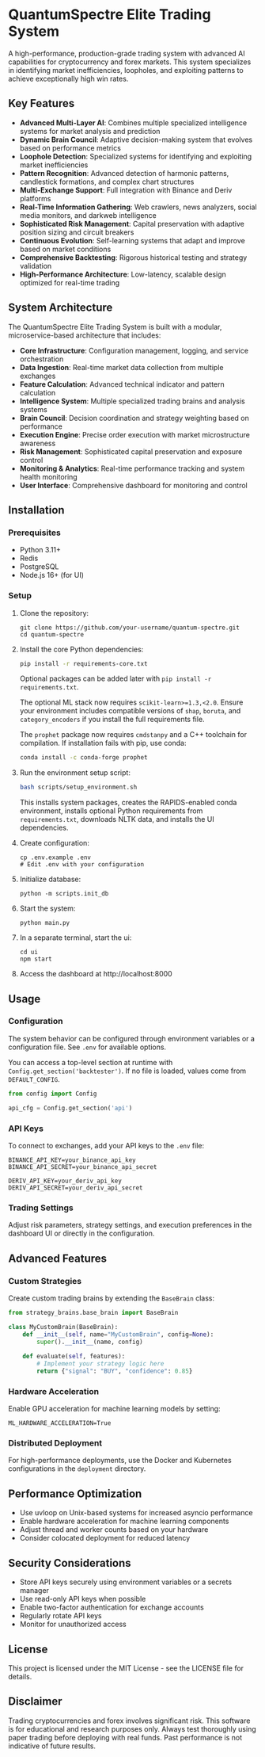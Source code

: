 # QuantumSpectre Elite Trading System

A high-performance, production-grade trading system with advanced AI capabilities for cryptocurrency and forex markets. This system specializes in identifying market inefficiencies, loopholes, and exploiting patterns to achieve exceptionally high win rates.

## Key Features

- **Advanced Multi-Layer AI**: Combines multiple specialized intelligence systems for market analysis and prediction
- **Dynamic Brain Council**: Adaptive decision-making system that evolves based on performance metrics
- **Loophole Detection**: Specialized systems for identifying and exploiting market inefficiencies
- **Pattern Recognition**: Advanced detection of harmonic patterns, candlestick formations, and complex chart structures
- **Multi-Exchange Support**: Full integration with Binance and Deriv platforms
- **Real-Time Information Gathering**: Web crawlers, news analyzers, social media monitors, and darkweb intelligence
- **Sophisticated Risk Management**: Capital preservation with adaptive position sizing and circuit breakers
- **Continuous Evolution**: Self-learning systems that adapt and improve based on market conditions
- **Comprehensive Backtesting**: Rigorous historical testing and strategy validation
- **High-Performance Architecture**: Low-latency, scalable design optimized for real-time trading

## System Architecture

The QuantumSpectre Elite Trading System is built with a modular, microservice-based architecture that includes:

- **Core Infrastructure**: Configuration management, logging, and service orchestration
- **Data Ingestion**: Real-time market data collection from multiple exchanges
- **Feature Calculation**: Advanced technical indicator and pattern calculation
- **Intelligence System**: Multiple specialized trading brains and analysis systems
- **Brain Council**: Decision coordination and strategy weighting based on performance
- **Execution Engine**: Precise order execution with market microstructure awareness
- **Risk Management**: Sophisticated capital preservation and exposure control
- **Monitoring & Analytics**: Real-time performance tracking and system health monitoring
- **User Interface**: Comprehensive dashboard for monitoring and control

## Installation

### Prerequisites

 - Python 3.11+
- Redis
- PostgreSQL
- Node.js 16+ (for UI)

### Setup

1. Clone the repository:
   ```
   git clone https://github.com/your-username/quantum-spectre.git
   cd quantum-spectre
   ```

2. Install the core Python dependencies:
   ```bash
   pip install -r requirements-core.txt
   ```
   Optional packages can be added later with `pip install -r requirements.txt`.

   The optional ML stack now requires `scikit-learn>=1.3,<2.0`. Ensure
   your environment includes compatible versions of `shap`, `boruta`, and
   `category_encoders` if you install the full requirements file.
   
   The `prophet` package now requires `cmdstanpy` and a C++ toolchain for
   compilation. If installation fails with pip, use conda:
   ```bash
   conda install -c conda-forge prophet
   ```

3. Run the environment setup script:
   ```bash
   bash scripts/setup_environment.sh
   ```
   This installs system packages, creates the RAPIDS-enabled conda environment, installs optional Python requirements from `requirements.txt`, downloads NLTK data, and installs the UI dependencies.

4. Create configuration:
   ```
   cp .env.example .env
   # Edit .env with your configuration
   ```

5. Initialize database:
   ```
   python -m scripts.init_db
   ```

6. Start the system:
   ```
   python main.py
   ```

7. In a separate terminal, start the ui:
   ```
   cd ui
   npm start
   ```

8. Access the dashboard at http://localhost:8000

## Usage

### Configuration

The system behavior can be configured through environment variables or a configuration file. See `.env` for available options.

You can access a top-level section at runtime with `Config.get_section('backtester')`. If no file is loaded, values come from `DEFAULT_CONFIG`.

```python
from config import Config

api_cfg = Config.get_section('api')
```

### API Keys

To connect to exchanges, add your API keys to the `.env` file:

```
BINANCE_API_KEY=your_binance_api_key
BINANCE_API_SECRET=your_binance_api_secret

DERIV_API_KEY=your_deriv_api_key
DERIV_API_SECRET=your_deriv_api_secret
```

### Trading Settings

Adjust risk parameters, strategy settings, and execution preferences in the dashboard UI or directly in the configuration.

## Advanced Features

### Custom Strategies

Create custom trading brains by extending the `BaseBrain` class:

```python
from strategy_brains.base_brain import BaseBrain

class MyCustomBrain(BaseBrain):
    def __init__(self, name="MyCustomBrain", config=None):
        super().__init__(name, config)
        
    def evaluate(self, features):
        # Implement your strategy logic here
        return {"signal": "BUY", "confidence": 0.85}
```

### Hardware Acceleration

Enable GPU acceleration for machine learning models by setting:

```
ML_HARDWARE_ACCELERATION=True
```

### Distributed Deployment

For high-performance deployments, use the Docker and Kubernetes configurations in the `deployment` directory.

## Performance Optimization

- Use uvloop on Unix-based systems for increased asyncio performance
- Enable hardware acceleration for machine learning components
- Adjust thread and worker counts based on your hardware
- Consider colocated deployment for reduced latency

## Security Considerations

- Store API keys securely using environment variables or a secrets manager
- Use read-only API keys when possible
- Enable two-factor authentication for exchange accounts
- Regularly rotate API keys
- Monitor for unauthorized access

## License

This project is licensed under the MIT License - see the LICENSE file for details.

## Disclaimer

Trading cryptocurrencies and forex involves significant risk. This software is for educational and research purposes only. Always test thoroughly using paper trading before deploying with real funds. Past performance is not indicative of future results.